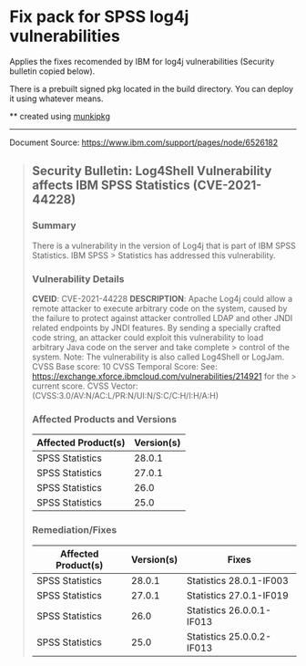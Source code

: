 # Fix pack for SPSS log4j vulnerabilities

Applies the fixes recomended by IBM for log4j vulnerabilities (Security bulletin copied below).

There is a prebuilt signed pkg located in the build directory. You can deploy it using whatever means.

** created using [munkipkg](https://github.com/munki/munki-pkg)

---

Document Source: https://www.ibm.com/support/pages/node/6526182

> ## Security Bulletin: Log4Shell Vulnerability affects IBM SPSS Statistics (CVE-2021-44228)
>
> ### Summary
>
> There is a vulnerability in the version of Log4j that is part of IBM SPSS Statistics. IBM SPSS > Statistics has addressed this vulnerability.
>
> ### Vulnerability Details
> **CVEID**: CVE-2021-44228
> **DESCRIPTION**: Apache Log4j could allow a remote attacker to execute arbitrary code on the system, caused by the failure to protect against attacker controlled LDAP and other JNDI related endpoints by JNDI features. By sending a specially crafted code string, an attacker could exploit this vulnerability to load arbitrary Java code on the server and take complete > control of the system. Note: The vulnerability is also called Log4Shell or LogJam.
> CVSS Base score: 10
> CVSS Temporal Score: See: https://exchange.xforce.ibmcloud.com/vulnerabilities/214921 for the > current score.
> CVSS Vector: (CVSS:3.0/AV:N/AC:L/PR:N/UI:N/S:C/C:H/I:H/A:H)
>
> ### Affected Products and Versions
> | Affected Product(s) | Version(s) |
> | --------------------|------------|
> | SPSS Statistics     | 28.0.1     |
> | SPSS Statistics     | 27.0.1     |
> | SPSS Statistics     | 26.0       |
> | SPSS Statistics     | 25.0       |
>
> ### Remediation/Fixes
>
> | Affected Product(s)	| Version(s) | Fixes                        |
> | --------------------| ---------- | ---------------------------- |
> | SPSS Statistics	    | 28.0.1	 | Statistics 28.0.1-IF003      |
> | SPSS Statistics	    | 27.0.1	 | Statistics 27.0.1-IF019      |
> | SPSS Statistics	    | 26.0	     | Statistics 26.0.0.1-IF013    |
> | SPSS Statistics	    | 25.0	     | Statistics 25.0.0.2-IF013    |


